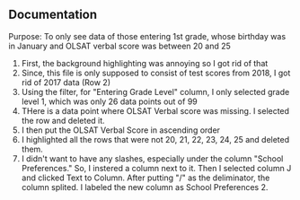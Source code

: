 ## Documentation

Purpose: To only see data of those entering 1st grade, whose birthday was in January and OLSAT verbal score was between 20 and 25

1. First, the background highlighting was annoying so I got rid of that
1. Since, this file is only supposed to consist of test scores from 2018, I got rid of 2017 data (Row 2)
1. Using the filter, for "Entering Grade Level" column, I only selected grade level 1, which was only 26 data points out of 99
1. THere is a data point where OLSAT Verbal score was missing. I selected the row and deleted it.
1. I then put the OLSAT Verbal Score in ascending order
1. I highlighted all the rows that were not 20, 21, 22, 23, 24, 25 and deleted them.
1. I didn't want to have any slashes, especially under the column "School Preferences." So, I instered a column next to it. Then I selected column J and clicked Text to Column. After putting "/" as the deliminator, the column splited. I labeled the new column as School Preferences 2. 
